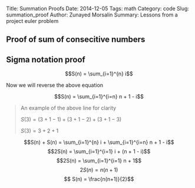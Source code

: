 Title: Summation Proofs
Date: 2014-12-05
Tags: math
Category: code
Slug: summation_proof
Author: Zunayed Morsalin
Summary: Lessons from a project euler problem

## Proof of sum of consecitive numbers 

## Sigma notation proof
$$S(n) = \sum_{i=1}^{n} i$$

Now we will reverse the above equation

$$S(n) = \sum_{i=1}^{i=n} n + 1 - i$$
> An example of the above line for clarity
>
> $S(3) = (3 + 1 - 1) + (3 + 1 - 2) + (3 + 1 - 3)$
>
> $S(3) = 3 + 2 + 1$

$$S(n) + S(n) = \sum_{i=1}^{n} i + \sum_{i=1}^{i=n} n + 1 - i$$
$$2S(n) = \sum_{i=1}^{i=1} i + (n + 1 - i)$$
$$2S(n) = \sum_{i=1}^{i=1} n + 1$$
$$2S(n) = n(n + 1)$$
$$ S(n) = \frac{n(n+1)}{2}$$ 
